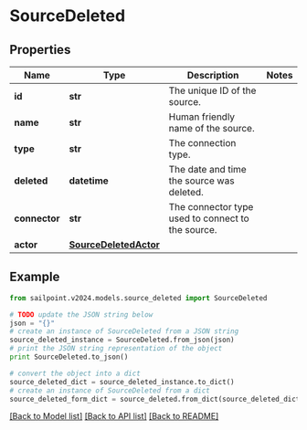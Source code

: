 # SourceDeleted


## Properties

Name | Type | Description | Notes
------------ | ------------- | ------------- | -------------
**id** | **str** | The unique ID of the source. | 
**name** | **str** | Human friendly name of the source. | 
**type** | **str** | The connection type. | 
**deleted** | **datetime** | The date and time the source was deleted. | 
**connector** | **str** | The connector type used to connect to the source. | 
**actor** | [**SourceDeletedActor**](SourceDeletedActor.md) |  | 

## Example

```python
from sailpoint.v2024.models.source_deleted import SourceDeleted

# TODO update the JSON string below
json = "{}"
# create an instance of SourceDeleted from a JSON string
source_deleted_instance = SourceDeleted.from_json(json)
# print the JSON string representation of the object
print SourceDeleted.to_json()

# convert the object into a dict
source_deleted_dict = source_deleted_instance.to_dict()
# create an instance of SourceDeleted from a dict
source_deleted_form_dict = source_deleted.from_dict(source_deleted_dict)
```
[[Back to Model list]](../README.md#documentation-for-models) [[Back to API list]](../README.md#documentation-for-api-endpoints) [[Back to README]](../README.md)


